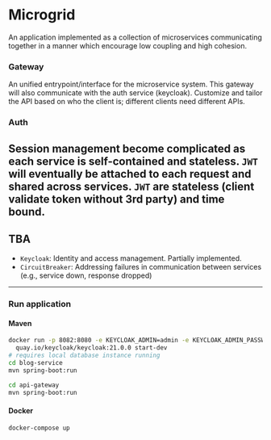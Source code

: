 # Microgrid

An application implemented as a collection of microservices communicating together
 in a manner which encourage low coupling and high cohesion.


### Gateway
An unified entrypoint/interface for the microservice system. 
This gateway will also communicate with the auth service (keycloak).
Customize and tailor the API based on who the client is; 
different clients need different APIs.

### Auth
Session management become complicated as each service is self-contained and stateless.
`JWT` will eventually be attached to each request and shared across services. 
`JWT` are stateless (client validate token without 3rd party) and time bound. 
---
## TBA

- `Keycloak`: Identity and access management. Partially implemented.
- `CircuitBreaker`: Addressing failures in communication between services (e.g., service down, response dropped)

---

### Run application
#### Maven
```bash
docker run -p 8082:8080 -e KEYCLOAK_ADMIN=admin -e KEYCLOAK_ADMIN_PASSWORD=admin \
  quay.io/keycloak/keycloak:21.0.0 start-dev
# requires local database instance running
cd blog-service
mvn spring-boot:run

cd api-gateway
mvn spring-boot:run
```

#### Docker
```bash
docker-compose up
```
